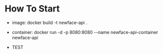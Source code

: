 # How To Start

- image: docker build -t newface-api .
- container: docker run -d -p 8080:8080 --name newface-api-container newface-api


- TEST